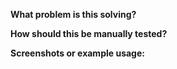 **What problem is this solving?**

<!--- What is the motivation and context for this change? -->

**How should this be manually tested?**

**Screenshots or example usage:**

